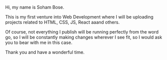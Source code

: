 Hi, my name is Soham Bose. 

This is my first venture into Web Development where I will be uploading projects related to HTML, CSS, JS, React aaand others.

Of course, not everything I publish will be running perfectly from the word go, so I will be constantly making changes wherever I see fit, so I would ask you to bear with me in this case.

Thank you and have a wonderful time.
